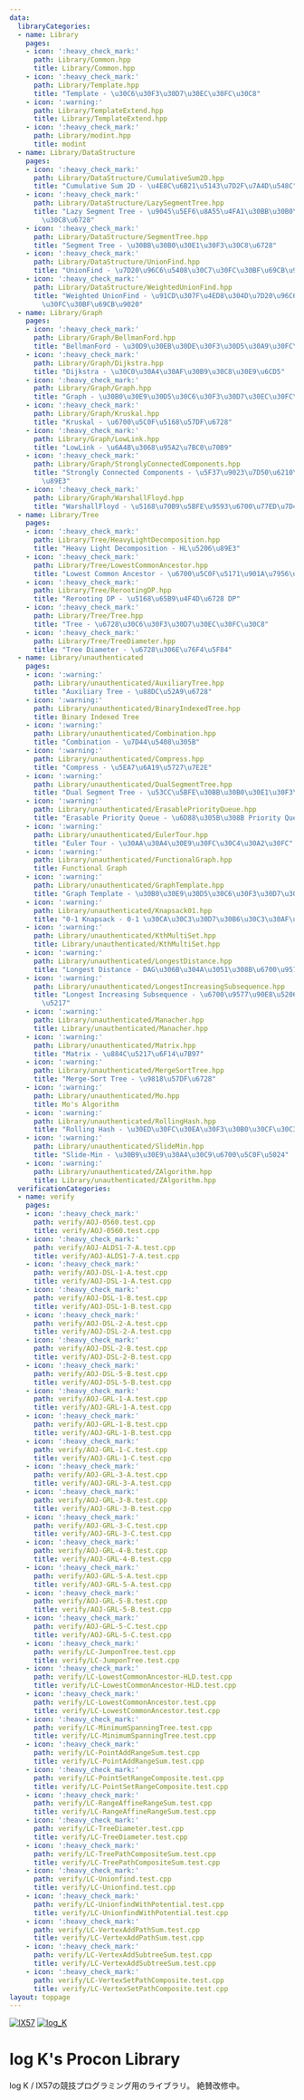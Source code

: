 ```yaml
---
data:
  libraryCategories:
  - name: Library
    pages:
    - icon: ':heavy_check_mark:'
      path: Library/Common.hpp
      title: Library/Common.hpp
    - icon: ':heavy_check_mark:'
      path: Library/Template.hpp
      title: "Template - \u30C6\u30F3\u30D7\u30EC\u30FC\u30C8"
    - icon: ':warning:'
      path: Library/TemplateExtend.hpp
      title: Library/TemplateExtend.hpp
    - icon: ':heavy_check_mark:'
      path: Library/modint.hpp
      title: modint
  - name: Library/DataStructure
    pages:
    - icon: ':heavy_check_mark:'
      path: Library/DataStructure/CumulativeSum2D.hpp
      title: "Cumulative Sum 2D - \u4E8C\u6B21\u5143\u7D2F\u7A4D\u548C"
    - icon: ':heavy_check_mark:'
      path: Library/DataStructure/LazySegmentTree.hpp
      title: "Lazy Segment Tree - \u9045\u5EF6\u8A55\u4FA1\u30BB\u30B0\u30E1\u30F3\
        \u30C8\u6728"
    - icon: ':heavy_check_mark:'
      path: Library/DataStructure/SegmentTree.hpp
      title: "Segment Tree - \u30BB\u30B0\u30E1\u30F3\u30C8\u6728"
    - icon: ':heavy_check_mark:'
      path: Library/DataStructure/UnionFind.hpp
      title: "UnionFind - \u7D20\u96C6\u5408\u30C7\u30FC\u30BF\u69CB\u9020"
    - icon: ':heavy_check_mark:'
      path: Library/DataStructure/WeightedUnionFind.hpp
      title: "Weighted UnionFind - \u91CD\u307F\u4ED8\u304D\u7D20\u96C6\u5408\u30C7\
        \u30FC\u30BF\u69CB\u9020"
  - name: Library/Graph
    pages:
    - icon: ':heavy_check_mark:'
      path: Library/Graph/BellmanFord.hpp
      title: "BellmanFord - \u30D9\u30EB\u30DE\u30F3\u30D5\u30A9\u30FC\u30C9\u6CD5"
    - icon: ':heavy_check_mark:'
      path: Library/Graph/Dijkstra.hpp
      title: "Dijkstra - \u30C0\u30A4\u30AF\u30B9\u30C8\u30E9\u6CD5"
    - icon: ':heavy_check_mark:'
      path: Library/Graph/Graph.hpp
      title: "Graph - \u30B0\u30E9\u30D5\u30C6\u30F3\u30D7\u30EC\u30FC\u30C8"
    - icon: ':heavy_check_mark:'
      path: Library/Graph/Kruskal.hpp
      title: "Kruskal - \u6700\u5C0F\u5168\u57DF\u6728"
    - icon: ':heavy_check_mark:'
      path: Library/Graph/LowLink.hpp
      title: "LowLink - \u6A4B\u3068\u95A2\u7BC0\u70B9"
    - icon: ':heavy_check_mark:'
      path: Library/Graph/StronglyConnectedComponents.hpp
      title: "Strongly Connected Components - \u5F37\u9023\u7D50\u6210\u5206\u5206\
        \u89E3"
    - icon: ':heavy_check_mark:'
      path: Library/Graph/WarshallFloyd.hpp
      title: "WarshallFloyd - \u5168\u70B9\u5BFE\u9593\u6700\u77ED\u7D4C\u8DEF"
  - name: Library/Tree
    pages:
    - icon: ':heavy_check_mark:'
      path: Library/Tree/HeavyLightDecomposition.hpp
      title: "Heavy Light Decomposition - HL\u5206\u89E3"
    - icon: ':heavy_check_mark:'
      path: Library/Tree/LowestCommonAncestor.hpp
      title: "Lowest Common Ancestor - \u6700\u5C0F\u5171\u901A\u7956\u5148"
    - icon: ':heavy_check_mark:'
      path: Library/Tree/RerootingDP.hpp
      title: "Rerooting DP - \u5168\u65B9\u4F4D\u6728 DP"
    - icon: ':heavy_check_mark:'
      path: Library/Tree/Tree.hpp
      title: "Tree - \u6728\u30C6\u30F3\u30D7\u30EC\u30FC\u30C8"
    - icon: ':heavy_check_mark:'
      path: Library/Tree/TreeDiameter.hpp
      title: "Tree Diameter - \u6728\u306E\u76F4\u5F84"
  - name: Library/unauthenticated
    pages:
    - icon: ':warning:'
      path: Library/unauthenticated/AuxiliaryTree.hpp
      title: "Auxiliary Tree - \u88DC\u52A9\u6728"
    - icon: ':warning:'
      path: Library/unauthenticated/BinaryIndexedTree.hpp
      title: Binary Indexed Tree
    - icon: ':warning:'
      path: Library/unauthenticated/Combination.hpp
      title: "Combination - \u7D44\u5408\u305B"
    - icon: ':warning:'
      path: Library/unauthenticated/Compress.hpp
      title: "Compress - \u5EA7\u6A19\u5727\u7E2E"
    - icon: ':warning:'
      path: Library/unauthenticated/DualSegmentTree.hpp
      title: "Dual Segment Tree - \u53CC\u5BFE\u30BB\u30B0\u30E1\u30F3\u30C8\u6728"
    - icon: ':warning:'
      path: Library/unauthenticated/ErasablePriorityQueue.hpp
      title: "Erasable Priority Queue - \u6D88\u305B\u308B Priority Queue"
    - icon: ':warning:'
      path: Library/unauthenticated/EulerTour.hpp
      title: "Euler Tour - \u30AA\u30A4\u30E9\u30FC\u30C4\u30A2\u30FC"
    - icon: ':warning:'
      path: Library/unauthenticated/FunctionalGraph.hpp
      title: Functional Graph
    - icon: ':warning:'
      path: Library/unauthenticated/GraphTemplate.hpp
      title: "Graph Template - \u30B0\u30E9\u30D5\u30C6\u30F3\u30D7\u30EC\u30FC\u30C8"
    - icon: ':warning:'
      path: Library/unauthenticated/Knapsack01.hpp
      title: "0-1 Knapsack - 0-1 \u30CA\u30C3\u30D7\u30B6\u30C3\u30AF\u554F\u984C"
    - icon: ':warning:'
      path: Library/unauthenticated/KthMultiSet.hpp
      title: Library/unauthenticated/KthMultiSet.hpp
    - icon: ':warning:'
      path: Library/unauthenticated/LongestDistance.hpp
      title: "Longest Distance - DAG\u306B\u304A\u3051\u308B\u6700\u9577\u8DDD\u96E2"
    - icon: ':warning:'
      path: Library/unauthenticated/LongestIncreasingSubsequence.hpp
      title: "Longest Increasing Subsequence - \u6700\u9577\u90E8\u5206\u5897\u52A0\
        \u5217"
    - icon: ':warning:'
      path: Library/unauthenticated/Manacher.hpp
      title: Library/unauthenticated/Manacher.hpp
    - icon: ':warning:'
      path: Library/unauthenticated/Matrix.hpp
      title: "Matrix - \u884C\u5217\u6F14\u7B97"
    - icon: ':warning:'
      path: Library/unauthenticated/MergeSortTree.hpp
      title: "Merge-Sort Tree - \u9818\u57DF\u6728"
    - icon: ':warning:'
      path: Library/unauthenticated/Mo.hpp
      title: Mo's Algorithm
    - icon: ':warning:'
      path: Library/unauthenticated/RollingHash.hpp
      title: "Rolling Hash - \u30ED\u30FC\u30EA\u30F3\u30B0\u30CF\u30C3\u30B7\u30E5"
    - icon: ':warning:'
      path: Library/unauthenticated/SlideMin.hpp
      title: "Slide-Min - \u30B9\u30E9\u30A4\u30C9\u6700\u5C0F\u5024"
    - icon: ':warning:'
      path: Library/unauthenticated/ZAlgorithm.hpp
      title: Library/unauthenticated/ZAlgorithm.hpp
  verificationCategories:
  - name: verify
    pages:
    - icon: ':heavy_check_mark:'
      path: verify/AOJ-0560.test.cpp
      title: verify/AOJ-0560.test.cpp
    - icon: ':heavy_check_mark:'
      path: verify/AOJ-ALDS1-7-A.test.cpp
      title: verify/AOJ-ALDS1-7-A.test.cpp
    - icon: ':heavy_check_mark:'
      path: verify/AOJ-DSL-1-A.test.cpp
      title: verify/AOJ-DSL-1-A.test.cpp
    - icon: ':heavy_check_mark:'
      path: verify/AOJ-DSL-1-B.test.cpp
      title: verify/AOJ-DSL-1-B.test.cpp
    - icon: ':heavy_check_mark:'
      path: verify/AOJ-DSL-2-A.test.cpp
      title: verify/AOJ-DSL-2-A.test.cpp
    - icon: ':heavy_check_mark:'
      path: verify/AOJ-DSL-2-B.test.cpp
      title: verify/AOJ-DSL-2-B.test.cpp
    - icon: ':heavy_check_mark:'
      path: verify/AOJ-DSL-5-B.test.cpp
      title: verify/AOJ-DSL-5-B.test.cpp
    - icon: ':heavy_check_mark:'
      path: verify/AOJ-GRL-1-A.test.cpp
      title: verify/AOJ-GRL-1-A.test.cpp
    - icon: ':heavy_check_mark:'
      path: verify/AOJ-GRL-1-B.test.cpp
      title: verify/AOJ-GRL-1-B.test.cpp
    - icon: ':heavy_check_mark:'
      path: verify/AOJ-GRL-1-C.test.cpp
      title: verify/AOJ-GRL-1-C.test.cpp
    - icon: ':heavy_check_mark:'
      path: verify/AOJ-GRL-3-A.test.cpp
      title: verify/AOJ-GRL-3-A.test.cpp
    - icon: ':heavy_check_mark:'
      path: verify/AOJ-GRL-3-B.test.cpp
      title: verify/AOJ-GRL-3-B.test.cpp
    - icon: ':heavy_check_mark:'
      path: verify/AOJ-GRL-3-C.test.cpp
      title: verify/AOJ-GRL-3-C.test.cpp
    - icon: ':heavy_check_mark:'
      path: verify/AOJ-GRL-4-B.test.cpp
      title: verify/AOJ-GRL-4-B.test.cpp
    - icon: ':heavy_check_mark:'
      path: verify/AOJ-GRL-5-A.test.cpp
      title: verify/AOJ-GRL-5-A.test.cpp
    - icon: ':heavy_check_mark:'
      path: verify/AOJ-GRL-5-B.test.cpp
      title: verify/AOJ-GRL-5-B.test.cpp
    - icon: ':heavy_check_mark:'
      path: verify/AOJ-GRL-5-C.test.cpp
      title: verify/AOJ-GRL-5-C.test.cpp
    - icon: ':heavy_check_mark:'
      path: verify/LC-JumponTree.test.cpp
      title: verify/LC-JumponTree.test.cpp
    - icon: ':heavy_check_mark:'
      path: verify/LC-LowestCommonAncestor-HLD.test.cpp
      title: verify/LC-LowestCommonAncestor-HLD.test.cpp
    - icon: ':heavy_check_mark:'
      path: verify/LC-LowestCommonAncestor.test.cpp
      title: verify/LC-LowestCommonAncestor.test.cpp
    - icon: ':heavy_check_mark:'
      path: verify/LC-MinimumSpanningTree.test.cpp
      title: verify/LC-MinimumSpanningTree.test.cpp
    - icon: ':heavy_check_mark:'
      path: verify/LC-PointAddRangeSum.test.cpp
      title: verify/LC-PointAddRangeSum.test.cpp
    - icon: ':heavy_check_mark:'
      path: verify/LC-PointSetRangeComposite.test.cpp
      title: verify/LC-PointSetRangeComposite.test.cpp
    - icon: ':heavy_check_mark:'
      path: verify/LC-RangeAffineRangeSum.test.cpp
      title: verify/LC-RangeAffineRangeSum.test.cpp
    - icon: ':heavy_check_mark:'
      path: verify/LC-TreeDiameter.test.cpp
      title: verify/LC-TreeDiameter.test.cpp
    - icon: ':heavy_check_mark:'
      path: verify/LC-TreePathCompositeSum.test.cpp
      title: verify/LC-TreePathCompositeSum.test.cpp
    - icon: ':heavy_check_mark:'
      path: verify/LC-Unionfind.test.cpp
      title: verify/LC-Unionfind.test.cpp
    - icon: ':heavy_check_mark:'
      path: verify/LC-UnionfindWithPotential.test.cpp
      title: verify/LC-UnionfindWithPotential.test.cpp
    - icon: ':heavy_check_mark:'
      path: verify/LC-VertexAddPathSum.test.cpp
      title: verify/LC-VertexAddPathSum.test.cpp
    - icon: ':heavy_check_mark:'
      path: verify/LC-VertexAddSubtreeSum.test.cpp
      title: verify/LC-VertexAddSubtreeSum.test.cpp
    - icon: ':heavy_check_mark:'
      path: verify/LC-VertexSetPathComposite.test.cpp
      title: verify/LC-VertexSetPathComposite.test.cpp
layout: toppage
---
```

[![lX57](https://img.shields.io/endpoint?url=https%3A%2F%2Fatcoder-badges.now.sh%2Fapi%2Fatcoder%2Fjson%2FlX57)](https://atcoder.jp/users/lX57)
[![log_K](https://img.shields.io/endpoint?url=https%3A%2F%2Fatcoder-badges.now.sh%2Fapi%2Fcodeforces%2Fjson%2Flog_K)](https://codeforces.com/profile/log_K)

# log K's Procon Library

log K / lX57の競技プログラミング用のライブラリ。
絶賛改修中。